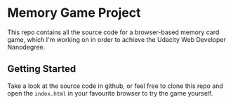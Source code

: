 # Memory Game Project
This repo contains all the source code for a browser-based memory card game, which I'm working on in order to achieve the Udacity Web Developer Nanodegree.

## Getting Started
Take a look at the source code in github, or feel free to clone this repo and open the `index.html` in your favourite browser to try the game yourself.
